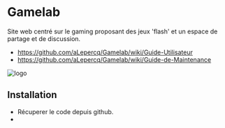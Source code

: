 # Gamelab
Site web centré sur le gaming proposant des jeux 'flash' et un espace de partage et de discussion.

* https://github.com/aLepercq/Gamelab/wiki/Guide-Utilisateur
* https://github.com/aLepercq/Gamelab/wiki/Guide-de-Maintenance

![logo](https://giphy.com/embed/nCpFrzZpV43VFh5N1u)

## Installation
* Récuperer le code depuis github.
*  
